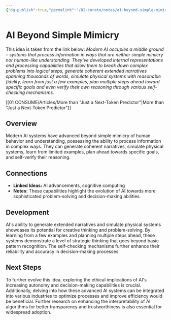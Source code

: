 ```yaml
---
{"dg-publish":true,"permalink":"/02-curate/notes/ai-beyond-simple-mimicry/","title":"AI Beyond Simple Mimicry","tags":["ai","machine-learning"]}
---
```


# AI Beyond Simple Mimicry

This idea is taken from the link below:
*Modern AI occupies a middle ground – systems that process information in ways that are neither simple mimicry nor human-like understanding. They've developed internal representations and processing capabilities that allow them to break down complex problems into logical steps, generate coherent extended narratives spanning thousands of words, simulate physical systems with reasonable fidelity, learn from just a few examples, plan multiple steps ahead toward specific goals and even verify their own reasoning through various self-checking mechanisms.*

[[01 CONSUME/Articles/More than "Just a Next-Token Predictor"\|More than "Just a Next-Token Predictor"]]


## Overview
Modern AI systems have advanced beyond simple mimicry of human behavior and understanding, possessing the ability to process information in complex ways. They can generate coherent narratives, simulate physical systems, learn from limited examples, plan ahead towards specific goals, and self-verify their reasoning.

## Connections
- **Linked Ideas:** AI advancements, cognitive computing
- **Notes:** These capabilities highlight the evolution of AI towards more sophisticated problem-solving and decision-making abilities.

## Development
AI's ability to generate extended narratives and simulate physical systems showcases its potential for creative thinking and problem-solving. By learning from a few examples and planning multiple steps ahead, these systems demonstrate a level of strategic thinking that goes beyond basic pattern recognition. The self-checking mechanisms further enhance their reliability and accuracy in decision-making processes.

## Next Steps
To further evolve this idea, exploring the ethical implications of AI's increasing autonomy and decision-making capabilities is crucial. Additionally, delving into how these advanced AI systems can be integrated into various industries to optimize processes and improve efficiency would be beneficial. Further research on enhancing the interpretability of AI algorithms for better transparency and trustworthiness is also essential for widespread adoption.
